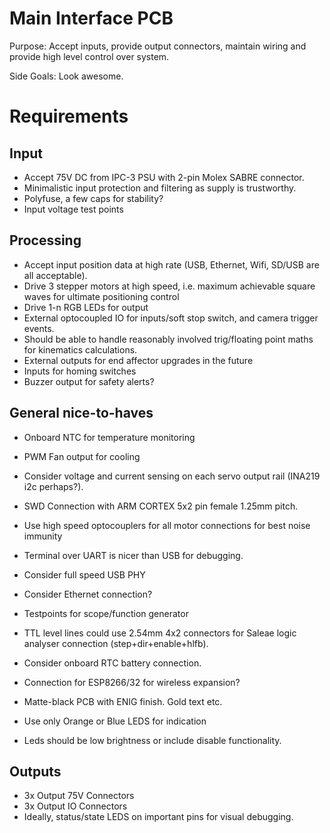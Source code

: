 # Main Interface PCB

Purpose: Accept inputs, provide output connectors, maintain wiring and provide high level control over system.

Side Goals: Look awesome.

# Requirements

## Input

- Accept 75V DC from IPC-3 PSU with 2-pin Molex SABRE connector.
- Minimalistic input protection and filtering as supply is trustworthy.
- Polyfuse, a few caps for stability?
- Input voltage test points

## Processing

- Accept input position data at high rate (USB, Ethernet, Wifi, SD/USB are all acceptable).
- Drive 3 stepper motors at high speed, i.e. maximum achievable square waves for ultimate positioning control
- Drive 1-n RGB LEDs for output
- External optocoupled IO for inputs/soft stop switch, and camera trigger events.
- Should be able to handle reasonably involved trig/floating point maths for kinematics calculations.
- External outputs for end affector upgrades in the future
- Inputs for homing switches
- Buzzer output for safety alerts?

## General nice-to-haves

- Onboard NTC for temperature monitoring
- PWM Fan output for cooling
- Consider voltage and current sensing on each servo output rail (INA219 i2c perhaps?).
- SWD Connection with ARM CORTEX 5x2 pin female 1.25mm pitch.
- Use high speed optocouplers for all motor connections for best noise immunity
- Terminal over UART is nicer than USB for debugging.
- Consider full speed USB PHY
- Consider Ethernet connection?
- Testpoints for scope/function generator
- TTL level lines could use 2.54mm 4x2 connectors for Saleae logic analyser connection (step+dir+enable+hlfb).
- Consider onboard RTC battery connection.
- Connection for ESP8266/32 for wireless expansion?

- Matte-black PCB with ENIG finish. Gold text etc.
- Use only Orange or Blue LEDS for indication
- Leds should be low brightness or include disable functionality.

## Outputs

- 3x Output 75V Connectors
- 3x Output IO Connectors
- Ideally, status/state LEDS on important pins for visual debugging.